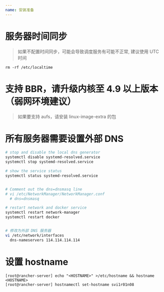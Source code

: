 ```yaml
---
name: 安装准备
---
```



# 服务器时间同步
> 如果不配置时间同步，可能会导致调度服务有可能不正常, 建议使用 UTC 时间

    rm -rf /etc/localtime

# 支持 BBR，请升级内核至 4.9 以上版本（弱网环境建议）
> 如果要支持 aufs，请安装 linux-image-extra 的包

# 所有服务器需要设置外部 DNS
```bash
# stop and disable the local dns generator
systemctl disable systemd-resolved.service
systemctl stop systemd-resolved.service

# show the service status
systemctl status systemd-resolved.service


# Comment out the dns=dnsmasq line
# vi /etc/NetworkManager/NetworkManager.conf
  # dns=dnsmasq

# restart network and docker service
systemctl restart network-manager
systemctl restart docker


# 修改为外部 DNS 服务器
vi /etc/network/interfaces
  dns-nameservers 114.114.114.114
```


# 设置 hostname
    [root@rancher-server] echo "<HOSTNAME>" >/etc/hostname && hostname <HOSTNAME>
    [root@rancher-server] hostnamectl set-hostname svi1r01n08

